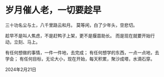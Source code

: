 # 岁月催人老，一切要趁早


三十功名尘与土，八千里路云和月。
莫等闲，白了少年头，空悲切。

趁早不是叫人焦虑，不是赶鸭子上架，更不是揠苗助长。
而是现在就要开始行动，立刻、马上。

有任何想做的事情，一件一件地，去完成；
有任何想学的东西，一点一点地，去学会；
有任何目标，无论大小，现在开始，每天积累，聚沙成塔，水滴石穿。

2024年2月21日
